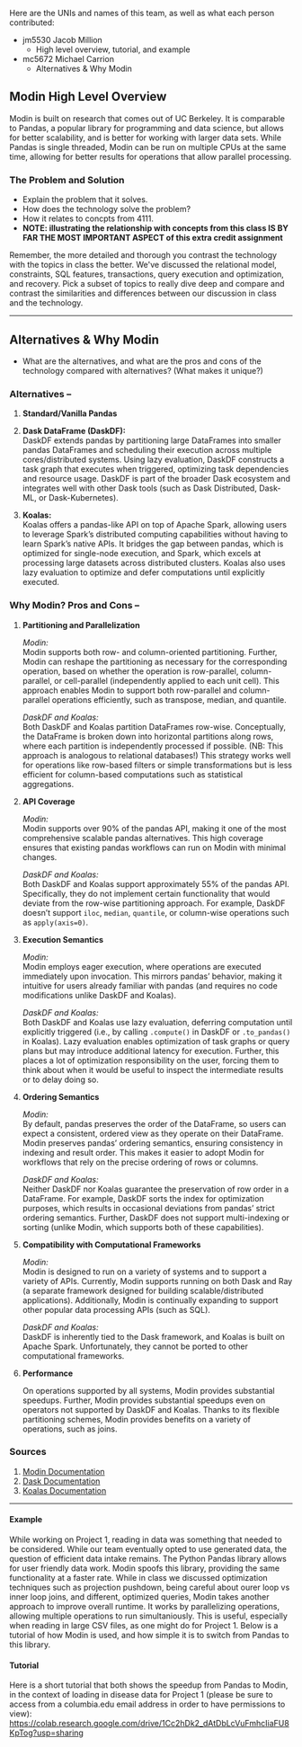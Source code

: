 Here are the UNIs and names of this team, as well as what each person contributed:

* jm5530 Jacob Million
  * High level overview, tutorial, and example
* mc5672 Michael Carrion
  * Alternatives & Why Modin

## Modin High Level Overview
Modin is built on research that comes out of UC Berkeley. It is comparable to Pandas, a popular library for programming and data science, but allows for better scalability, and is better for working with larger data sets. While Pandas is single threaded, Modin can be run on multiple CPUs at the same time, allowing for better results for operations that allow parallel processing.

### The Problem and Solution

* Explain the problem that it solves.
* How does the technology solve the problem?
* How it relates to concpts from 4111.  
* **NOTE: illustrating the relationship with concepts from this class IS BY FAR THE MOST IMPORTANT ASPECT of this extra credit assignment**

Remember, the more detailed and thorough you contrast the technology with the topics in class the better.
We've discussed the relational model, constraints, SQL features, transactions, query execution and optimization, and recovery.   Pick a subset of topics to really dive deep and compare and contrast the similarities and differences between our discussion in class and the technology.

---
## Alternatives & Why Modin
* What are the alternatives, and what are the pros and cons of the technology compared with alternatives?  (What makes it unique?)
### **Alternatives –**

1. **Standard/Vanilla Pandas**

2. **Dask DataFrame (DaskDF):**  
   DaskDF extends pandas by partitioning large DataFrames into smaller pandas DataFrames and scheduling their execution across multiple cores/distributed systems. Using lazy evaluation, DaskDF constructs a task graph that executes when triggered, optimizing task dependencies and resource usage. DaskDF is part of the broader Dask ecosystem and integrates well with other Dask tools (such as Dask Distributed, Dask-ML, or Dask-Kubernetes). 

3. **Koalas:**  
   Koalas offers a pandas-like API on top of Apache Spark, allowing users to leverage Spark’s distributed computing capabilities without having to learn Spark’s native APIs. It bridges the gap between pandas, which is optimized for single-node execution, and Spark, which excels at processing large datasets across distributed clusters. Koalas also uses lazy evaluation to optimize and defer computations until explicitly executed.


### Why Modin? Pros and Cons –

1. **Partitioning and Parallelization** 


   *Modin:*  
   Modin supports both row- and column-oriented partitioning. Further, Modin can reshape the partitioning as necessary for the corresponding operation, based on whether the operation is row-parallel, column-parallel, or cell-parallel (independently applied to each unit cell). This approach enables Modin to support both row-parallel and column-parallel operations efficiently, such as transpose, median, and quantile.  


   *DaskDF and Koalas:*  
   Both DaskDF and Koalas partition DataFrames row-wise. Conceptually, the DataFrame is broken down into horizontal partitions along rows, where each partition is independently processed if possible. (NB: This approach is analogous to relational databases!) This strategy works well for operations like row-based filters or simple transformations but is less efficient for column-based computations such as statistical aggregations.  

2. **API Coverage**


   *Modin:*  
   Modin supports over 90% of the pandas API, making it one of the most comprehensive scalable pandas alternatives. This high coverage ensures that existing pandas workflows can run on Modin with minimal changes.  


   *DaskDF and Koalas:*  
   Both DaskDF and Koalas support approximately 55% of the pandas API. Specifically, they do not implement certain functionality that would deviate from the row-wise partitioning approach. For example, DaskDF doesn’t support `iloc`, `median`, `quantile`, or column-wise operations such as `apply(axis=0)`.  

3. **Execution Semantics**  


   *Modin:*  
   Modin employs eager execution, where operations are executed immediately upon invocation. This mirrors pandas’ behavior, making it intuitive for users already familiar with pandas (and requires no code modifications unlike DaskDF and Koalas).  


   *DaskDF and Koalas:*  
   Both DaskDF and Koalas use lazy evaluation, deferring computation until explicitly triggered (i.e., by calling `.compute()` in DaskDF or `.to_pandas()` in Koalas). Lazy evaluation enables optimization of task graphs or query plans but may introduce additional latency for execution. Further, this places a lot of optimization responsibility on the user, forcing them to think about when it would be useful to inspect the intermediate results or to delay doing so.  

4. **Ordering Semantics**  


   *Modin:*  
   By default, pandas preserves the order of the DataFrame, so users can expect a consistent, ordered view as they operate on their DataFrame. Modin preserves pandas’ ordering semantics, ensuring consistency in indexing and result order. This makes it easier to adopt Modin for workflows that rely on the precise ordering of rows or columns.  


   *DaskDF and Koalas:*  
   Neither DaskDF nor Koalas guarantee the preservation of row order in a DataFrame. For example, DaskDF sorts the index for optimization purposes, which results in occasional deviations from pandas’ strict ordering semantics. Further, DaskDF does not support multi-indexing or sorting (unlike Modin, which supports both of these capabilities).  

5. **Compatibility with Computational Frameworks**  


   *Modin:*  
   Modin is designed to run on a variety of systems and to support a variety of APIs. Currently, Modin supports running on both Dask and Ray (a separate framework designed for building scalable/distributed applications). Additionally, Modin is continually expanding to support other popular data processing APIs (such as SQL).  


   *DaskDF and Koalas:*  
   DaskDF is inherently tied to the Dask framework, and Koalas is built on Apache Spark. Unfortunately, they cannot be ported to other computational frameworks.  

6. **Performance**


   On operations supported by all systems, Modin provides substantial speedups. Further, Modin provides substantial speedups even on operators not supported by DaskDF and Koalas. Thanks to its flexible partitioning schemes, Modin provides benefits on  a variety of operations, such as joins.  


### Sources
1. [Modin Documentation](https://modin.readthedocs.io/en/latest/getting_started/why_modin/modin_vs_dask_vs_koalas.html#)  
2. [Dask Documentation](https://docs.dask.org/en/stable/user-interfaces.html)  
3. [Koalas Documentation](https://koalas.readthedocs.io/en/latest/)  
---

#### Example

While working on Project 1, reading in data was something that needed to be considered. While our team eventually opted to use generated data, the question of efficient data intake remains. The Python Pandas library allows for user friendly data work. Modin spoofs this library, providing the same functionality at a faster rate. While in class we discussed optimization techniques such as projection pushdown, being careful about ourer loop vs inner loop joins, and different, optimized queries, Modin takes another approach to improve overall runtime. It works by parallelizing operations, allowing multiple operations to run simultaniously. This is useful, especially when reading in large CSV files, as one might do for Project 1. Below is a tutorial of how Modin is used, and how simple it is to switch from Pandas to this library.

#### Tutorial

Here is a short tutorial that both shows the speedup from Pandas to Modin, in the context of loading in disease data for Project 1 (please be sure to access from a columbia.edu email address in order to have permissions to view):
https://colab.research.google.com/drive/1Cc2hDk2_dAtDbLcVuFmhcIiaFU8KpTog?usp=sharing
